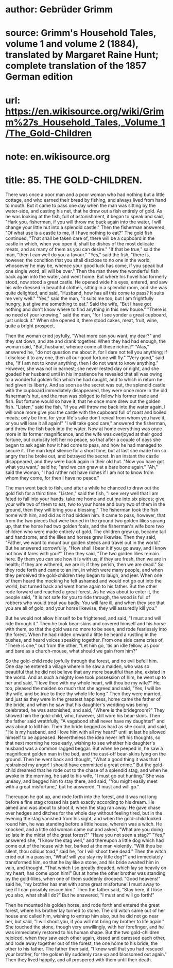 # author: Gebrüder Grimm
# source: Grimm's Household Tales, volume 1 and volume 2 (1884), translated by Margaret Raine Hunt; complete translation of the 1857 German edition
# url: https://en.wikisource.org/wiki/Grimm%27s_Household_Tales,_Volume_1/The_Gold-Children
# note: en.wikisource.org
# title: 85. THE GOLD-CHILDREN. 

There was once a poor man and a poor woman who had nothing but a little cottage, and who earned their bread by fishing, and always lived from hand to mouth. But it came to pass one day when the man was sitting by the water-side, and casting his net, that he drew out a fish entirely of gold. As he was looking at the fish, full of astonishment, it began to speak and said, "Hark you, fisherman, if you will throw me back again into the water, I will change your little hut into a splendid castle." Then the fisherman answered, "Of what use is a castle to me, if I have nothing to eat?" The gold fish continued, "That shall be taken care of, there will be a cupboard in the castle in which, when you open it, shall be dishes of the most delicate meats, and as many of them as you can desire." "If that be true," said the man, "then I can well do you a favour." "Yes," said the fish, "there is, however, the condition that you shall disclose to no one in the world, whosoever he may be, whence your good luck has come, if you speak but one single word, all will be over." Then the man threw the wonderful fish back again into the water, and went home. But where his hovel had formerly stood, now stood a great castle. He opened wide his eyes, entered, and saw his wife dressed in beautiful clothes, sitting in a splendid room, and she was quite delighted, and said, "Husband, how has all this come to pass? It suits me very well." "Yes," said the man, "it suits me too, but I am frightfully hungry, just give me something to eat." Said the wife, ​"But I have got nothing and don't know where to find anything in this new house." "There is no need of your knowing," said the man, "for I see yonder a great cupboard, just unlock it." When she opened it, there stood cakes, meat, fruit, wine, quite a bright prospect. 

Then the woman cried joyfully, "What more can you want, my dear?" and they sat down, and ate and drank together. When they had had enough, the woman said, "But, husband, whence come all these riches?" "Alas," answered he, "do not question me about it, for I dare not tell you anything; if I disclose it to any one, then all our good fortune will fly." "Very good," said she, "if I am not to know anything, then I do not want to know anything." However, she was not in earnest; she never rested day or night, and she goaded her husband until in his impatience he revealed that all was owing to a wonderful golden fish which he had caught, and to which in return he had given its liberty. And as soon as the secret was out, the splendid castle with the cupboard immediately disappeared, they were once more in the old fisherman's hut, and the man was obliged to follow his former trade and fish. But fortune would so have it, that he once more drew out the golden fish. "Listen," said the fish, "if you will throw me back into the water again, I will once more give you the castle with the cupboard full of roast and boiled meats; only be firm, for your life's sake don't reveal from whom you have it, or you will lose it all again!" "I will take good care," answered the fisherman, and threw the fish back into the water. Now at home everything was once more in its former magnificence, and the wife was overjoyed at their good fortune, but curiosity left her no peace, so that after a couple of days she began to ask again how it had come to pass, and how he had managed to secure it. The man kept silence for a short time, but at last she made him so angry that he broke out, and betrayed the secret. In an instant the castle disappeared, and they were back again in their old hut. "Now you have got what you want," said he; "and we can gnaw at a bare bone again." "Ah," said the woman, "I had rather not have riches if I am not to know from whom they come, for then I have no peace." 

​The man went back to fish, and after a while he chanced to draw out the gold fish for a third time. "Listen," said the fish, "I see very well that I am fated to fall into your hands, take me home and cut me into six pieces; give your wife two of them to eat, two to your horse and bury two of them in the ground, then they will bring you a blessing." The fisherman took the fish home with him, and did as it had bidden him. It came to pass, however, that from the two pieces that were buried in the ground two golden lilies sprang up, that the horse had two golden foals, and the fisherman's wife bore two children who were made entirely of gold. The children grew up, became tall and handsome, and the lilies and horses grew likewise. Then they said, "Father, we want to mount our golden steeds and travel out in the world." But he answered sorrowfully, "How shall I bear it if you go away, and I know not how it fares with you?" Then they said, "The two golden lilies remain here. By them you can see how it is with us; if they are fresh, then we are in health; if they are withered, we are ill; if they perish, then we are dead." So they rode forth and came to an inn, in which were many people, and when they perceived the gold-children they began to laugh, and jeer. When one of them heard the mocking he felt ashamed and would not go out into the world, but turned back and went home again to his father. But the other rode forward and reached a great forest. As he was about to enter it, the people said, "It is not safe for you to ride through, the wood is full of robbers who would treat you badly. You will fare ill, and when they see that you are all of gold, and your horse likewise, they will assuredly kill you." 

But he would not allow himself to be frightened, and said, "I must and will ride through it." Then he took bear-skins and covered himself and his horse with them, so that the gold was no more to be seen, and rode fearlessly into the forest. When he had ridden onward a little he heard a rustling in the bushes, and heard voices speaking together. From one side came cries of, "There is one," but from the other, "Let him go, 'tis an ​idle fellow, as poor and bare as a church-mouse, what should we gain from him?" 

So the gold-child rode joyfully through the forest, and no evil befell him. One day he entered a village wherein he saw a maiden, who was so beautiful that he did not believe that any more beautiful than she, existed in the world. And as such a mighty love took possession of him, he went up to her and said, "I love thee with my whole heart, wilt thou be my wife?" He, too, pleased the maiden so much that she agreed and said, "Yes, I will be thy wife, and be true to thee thy whole life long." Then they were married, and just as they were in the greatest happiness, home came the father of the bride, and when he saw that his daughter's wedding was being celebrated, he was astonished, and said, "Where is the bridegroom?" They showed him the gold-child, who, however, still wore his bear-skins. Then the father said wrathfully, "A vagabond shall never have my daughter!" and was about to kill him. Then the bride begged as hard as she could, and said, "He is my husband, and I love him with all my heart!" until at last he allowed himself to be appeased. Nevertheless the idea never left his thoughts, so that next morning he rose early, wishing to see whether his daughter's husband was a common ragged beggar. But when he peeped in, he saw a magnificent golden man in the bed, and the cast-off bear-skins lying on the ground. Then he went back and thought, "What a good thing it was that I restrained my anger! I should have committed a great crime." But the gold-child dreamed that he rode out to the chase of a splendid stag, and when he awoke in the morning, he said to his wife, "I must go out hunting." She was uneasy, and begged him to stay there, and said, "You might easily meet with a great misfortune," but he answered, "I must and will go." 

Thereupon he got up, and rode forth into the forest, and it was not long before a fine stag crossed his path exactly according to his dream. He aimed and was about to shoot it, when the stag ran away. He gave chase over hedges and ditches for the whole day without feeling tired, but in the evening the stag vanished from his sight, and when the gold-child looked round him, he was ​standing before a little house, wherein was a witch. He knocked, and a little old woman came out and asked, "What are you doing so late in the midst of the great forest?" "Have you not seen a stag?" "Yes," answered she, "I know the stag well," and thereupon a little dog which had come out of the house with her, barked at the man violently. "Wilt thou be silent, thou odious toad," said he, "or I will shoot thee dead." Then the witch cried out in a passion, "What! will you slay my little dog?" and immediately transformed him, so that he lay like a stone, and his bride awaited him in vain, and thought, "That which I so greatly dreaded, which lay so heavily on my heart, has come upon him!" But at home the other brother was standing by the gold-lilies, when one of them suddenly drooped. "Good heavens!" said he, "my brother has met with some great misfortune! I must away to see if I can possibly rescue him." Then the father said, "Stay here, if I lose you also, what shall I do?" But he answered, "I must and will go forth!" 

Then he mounted his golden horse, and rode forth and entered the great forest, where his brother lay turned to stone. The old witch came out of her house and called him, wishing to entrap him also, but he did not go near her, but said, "I will shoot you, if you will not bring my brother to life again." She touched the stone, though very unwillingly, with her forefinger, and he was immediately restored to his human shape. But the two gold-children rejoiced, when they saw each other again, kissed and caressed each other, and rode away together out of the forest, the one home to his bride, the other to his father. The father then said, "I knew well that you had rescued your brother, for the golden lily suddenly rose up and blossomed out again." Then they lived happily, and all prospered with them until their death. 

